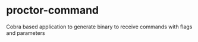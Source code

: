 # proctor-command
Cobra based application to generate binary to receive commands with flags and parameters
